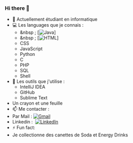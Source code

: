 ### Hi there 👋

- 🔭 Actuellement étudiant en informatique
- 💻 Les languages que je connais :
  - &nbsp ; [![Java](https://img.shields.io/badge/-JAVA-1188C6?style=for-the-badge&logo=java&logoColor=orange)]
  - &nbsp ; [![HTML](https://img.shields.io/badge/-HTML-1188C6?style=for-the-badge&logo=html&logoColor=red)]
  - CSS
  - JavaScript
  - Python
  - C
  - PHP
  - SQL
  - Shell
- 🔧 Les outils que j'utilise :
  - IntelliJ IDEA
  - GitHub
  - Sublime Text
- Un crayon et une feuille
- 📫 Me contacter :
- Par Mail : [![Gmail](https://img.shields.io/badge/-GMAIL-D14C2C?style=for-the-badge&logo=gmail&logoColor=white)](mailto:EliottBarbetPro@gmail.com)
- Linkedin : &nbsp;[![LinkedIn](https://img.shields.io/badge/-LINKEDIN-1188C6?style=for-the-badge&logo=linkedin&logoColor=white)](https://www.linkedin.com/in/eliott-barbet-306530197/)
- ⚡ Fun fact: 
- Je collectionne des canettes de Soda et Energy Drinks
